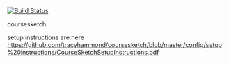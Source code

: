 [![Build Status](https://travis-ci.org/dtracers/coursesketch.svg?branch=master)](https://travis-ci.org/dtracers/coursesketch)

coursesketch


setup instructions are here https://github.com/tracyhammond/coursesketch/blob/master/config/setup%20instructions/CourseSketchSetupinstructions.pdf
